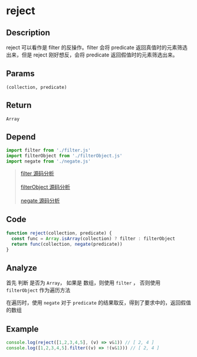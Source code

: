 # reject

## Description
reject 可以看作是 filter 的反操作。filter 会将 predicate 返回真值时的元素筛选出来，但是 reject 刚好想反，会将 predicate 返回假值时的元素筛选出来。

## Params
`(collection, predicate)`

## Return
`Array`

## Depend
```js
import filter from './filter.js'
import filterObject from './filterObject.js'
import negate from './negate.js'
```
> [filter 源码分析](./filter.md)
> <br/>
> <br/>
> [filterObject 源码分析](./filterObject.md)
> <br/>
> <br/>
> [negate 源码分析](./negate.md)

## Code
```js
function reject(collection, predicate) {
  const func = Array.isArray(collection) ? filter : filterObject
  return func(collection, negate(predicate))
}
```

## Analyze
首先 判断 是否为 `Array`， 如果是 数组，则使用 `filter` ， 否则使用 `filterObject` 作为遍历方法

在遍历时，使用 `negate` 对于 `predicate` 的结果取反，得到了要求中的，返回假值的数组

## Example
```js
console.log(reject([1,2,3,4,5], (v) => v&1)) // [ 2, 4 ]
console.log([1,2,3,4,5].filter((v) => !(v&1))) // [ 2, 4 ]
```
